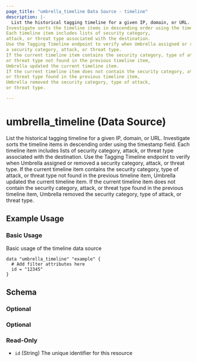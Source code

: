 ```yaml
---
page_title: "umbrella_timeline Data Source - timeline"
description: |-
  List the historical tagging timeline for a given IP, domain, or URL.
Investigate sorts the timeline items in descending order using the timestamp field.
Each timeline item includes lists of security category,
attack, or threat type associated with the destination.
Use the Tagging Timeline endpoint to verify when Umbrella assigned or removed
a security category, attack, or threat type.
If the current timeline item contains the security category, type of attack,
or threat type not found in the previous timeline item,
Umbrella updated the current timeline item.
If the current timeline item does not contain the security category, attack,
or threat type found in the previous timeline item,
Umbrella removed the security category, type of attack,
or threat type.

---
```


# umbrella_timeline (Data Source)

List the historical tagging timeline for a given IP, domain, or URL.
Investigate sorts the timeline items in descending order using the timestamp field.
Each timeline item includes lists of security category,
attack, or threat type associated with the destination.
Use the Tagging Timeline endpoint to verify when Umbrella assigned or removed
a security category, attack, or threat type.
If the current timeline item contains the security category, type of attack,
or threat type not found in the previous timeline item,
Umbrella updated the current timeline item.
If the current timeline item does not contain the security category, attack,
or threat type found in the previous timeline item,
Umbrella removed the security category, type of attack,
or threat type.


## Example Usage


### Basic Usage

Basic usage of the timeline data source

```hcl
data "umbrella_timeline" "example" {
  # Add filter attributes here
  id = "12345"
}
```



## Schema

### Optional



### Optional



### Read-Only

- `id` (String) The unique identifier for this resource



